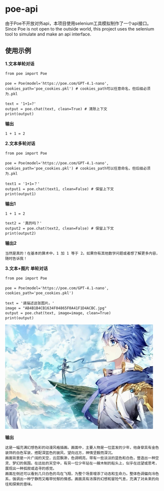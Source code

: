 # poe-api
由于Poe不开放对外api，本项目使用selenium工具模拟制作了一个api接口。   
Since Poe is not open to the outside world, this project uses the selenium tool to simulate and make an api interface.

## 使用示例
**1.文本单轮对话**
```
from poe import Poe

poe = Poe(model='https://poe.com/GPT-4.1-nano', cookies_path='poe_cookies.pkl') # cookies_path可以任意命名，但后缀必须为.pkl

text = '1+1=?'
output = poe.chat(text, clean=True) # 清除上下文
print(output)
```
**输出**
```
1 + 1 = 2
```

**2.文本多轮对话**
```
from poe import Poe

poe = Poe(model='https://poe.com/GPT-4.1-nano', cookies_path='poe_cookies.pkl') # cookies_path可以任意命名，但后缀必须为.pkl

text1 = '1+1=？'
output1 = poe.chat(text1, clean=False) # 保留上下文
print(output1)
```
**输出1**
```
1 + 1 = 2
```

```
text2 = '真的吗？'
output2 = poe.chat(text2, clean=False) # 保留上下文
print(output2)
```
**输出2**
```
当然是真的！在基本的算术中，1 加 1 等于 2。如果你有其他数学问题或者想了解更多内容，随时告诉我！
```


**3.文本+图片 单轮对话**
```
from poe import Poe

poe = Poe(model='https://poe.com/GPT-4.1-nano', cookies_path='poe_cookies.pkl')

text = '请描述这张图片。'
image = "AB4B1B4CB1634F04865F0A41F1D4ACBC.jpg"
output = poe.chat(text, image=image, clean=True)
print(output)
```
<img src="AB4B1B4CB1634F04865F0A41F1D4ACBC.jpg" width="480" height="339">

**输出**
```
这是一幅充满幻想色彩的动漫风格插画。画面中，主要人物是一位蓝发的少年，他身穿具有金色装饰的白色军装，搭配深蓝色的披风，望向远方，神情坚毅而深沉。
画面背景是一片广阔的天空，云层飘渺，色调明亮，带有一些淡淡的蓝色和白色，营造出一种空灵、梦幻的氛围。在远处的天空中，有另一位少年站在一艘木制的船头上，似乎在远望或思考，展现出一种孤寂或追寻的感觉。
画面左侧还可以看到几只白色的鸟在飞翔，为整个场景增添了动态和生命力。整体色调偏向冷色系，强调出一种宁静而又略带忧郁的情感。画面具有浓厚的幻想和冒险气息，充满了对未来的向往和探索的意味。
```

